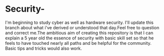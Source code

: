 # Security-
I'm beginning to study cyber as well as hardware security. I'll update this branch about what i've derived or understood that day.Feel free to question and correct me.The ambitious aim of creating this repository is that I can explain a 5 year old the essence of security with basic skill set so that he feels to have touched nearly all paths and be helpful for the community.
Basic tips and tricks would also work.
